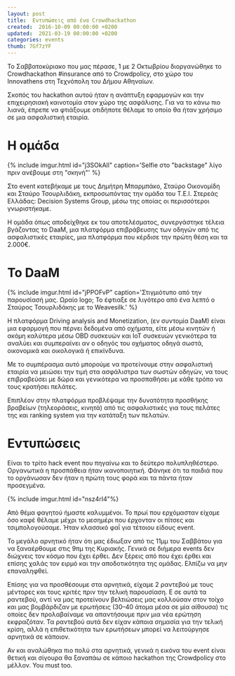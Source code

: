 ```yaml
---
layout: post
title:  Εντυπώσεις από ένα Crowdhackathon
created:  2016-10-09 00:00:00 +0200
updated:  2021-03-19 00:00:00 +0200
categories: events
thumb: 7Gf7zYF
---
```

Το Σαββατοκύριακο που μας πέρασε, 1 με 2 Οκτωβρίου διοργανώθηκε το
Crowdhackathon #insurance από το Crowdpolicy, στο χώρο του Innovathens στη
Τεχνόπολη του Δήμου Αθηναίων.

Σκοπός του hackathon αυτού ήταν η ανάπτυξη εφαρμογών και την επιχειρησιακή 
καινοτομία στον χώρο της ασφάλισης. Για να το κάνω πιο λιανά, έπρεπε να
φτιάξουμε οτιδήποτε θέλαμε το οποίο θα ήταν χρήσιμο σε μια ασφαλιστική εταιρία.

# Η ομάδα

{% include imgur.html id="j3SOkAll" caption='Selfie στο "backstage" λίγο πριν ανέβουμε στη "σκηνή"' %}

Στο event κατεβήκαμε με τους Δημήτρη Μπαρμπάκο, Σταύρο Οικονομίδη και Σταύρο
Τσουρλιδάκη, εκπροσωπόντας την ομάδα του Τ.Ε.Ι. Στερεάς Ελλάδας: Decision
Systems Group, μέσω της οποίας οι περισσότεροι γνωριστήκαμε.

Η ομάδα όπως αποδείχθηκε εκ του αποτελέσματος, συνεργάστηκε τέλεια βγάζοντας το
DaaM, μια πλατφόρμα επιβράβευσης των οδηγών από τις ασφαλιστικές εταιρίες,
μια πλατφόρμα που κέρδισε την πρώτη θέση και τα 2.000€.

# Το DaaM

{% include imgur.html id="jPPOFvP" caption='Στιγμιότυπο από την παρουσίασή μας. Ωραίο logo; Το έφτιαξε σε λιγότερο από ένα λεπτό ο Σταύρος Τσουρλιδάκης με το Weavesilk.' %}

Η πλατφόρμα Driving analysis and Monetization, (εν συντομία DaaM) είναι μια
εφαρμογή που πέρνει δεδομένα από οχήματα, είτε μέσω κινητών ή ακόμη καλύτερα
μέσω OBD συσκευών και IoT συσκευών γενικότερα τα αναλύει και συμπεραίνει αν ο
οδηγός του οχήματος οδηγά σωστά, οικονομικά και οικολογικά ή επικίνδυνα.

Με το συμπέρασμα αυτό μπορούμε να προτείνουμε στην ασφαλιστική εταιρία να
μειώσει την τιμή στα ασφάλιστρα των σωστών οδηγών, να τους επιβραβεύσει με
δώρα και γενικότερα να προσπαθήσει με κάθε τρόπο να τους κρατήσει πελάτες.

Επιπλέον στην πλατφόρμα προβλέψαμε την δυνατότητα προσθήκης βραβείων
(τηλεοράσεις, κινητά) από τις ασφαλιστικές για τους πελάτες της και ranking
system για την κατάταξη των πελατών.

# Εντυπώσεις

Είναι το τρίτο hack event που πηγαίνω και το δεύτερο πολυπληθέστερο. Οργανωτικά
η προσπάθεια ήταν ικανοποιητική. Φάνηκε ότι τα παιδιά που το οργάνωσαν δεν ήταν
η πρώτη τους φορά και τα πάντα ήταν προσεγμένα.

{% include imgur.html id="nsz4rI4"%}

Από θέμα φαγητού ήμαστε καλυμμένοι. Το πρωί που ερχόμασταν είχαμε όσο καφέ
θέλαμε μέχρι το μεσημέρι που έρχονταν οι πίτσες και τσιμπολογούσαμε. Ήταν
κλασσικό φαΐ για τέτοιου είδους event.

Το μεγάλο αρνητικό ήταν ότι μας έδιωξαν από τις 11μμ του Σαββάτου για να 
ξαναέρθουμε στις 9πμ της Κυριακής. Γενικά σε διήμερα events δεν διώχνεις τον 
κόσμο που έχει έρθει. Δεν ξέρεις από που έχει έρθει και επίσης χαλάς τον ειρμό
και την αποδοτικότητα της ομάδας. Ελπίζω να μην επαναληφθεί.

Επίσης για να προσθέσουμε στα αρνητικά, είχαμε 2 ραντεβού με τους μέντορες και
τους κριτές πριν την τελική παρουσίαση. Ε σε αυτά τα ραντεβού, αντί να μας
προτείνουν βελτιώσεις μας κολλούσαν στον τοίχο και μας βομβάρδιζαν με ερωτήσεις
(30–40 άτομα μέσα σε μία αίθουσα) τις οποίες δεν προλαβαίναμε να απαντήσουμε
πριν μια νέα ερώτηση εκφραζόταν. Τα ραντεβού αυτά δεν είχαν κάποια σημασία για
την τελική κρίση, αλλά η επιθετικότητα των ερωτήσεων μπορεί να λειτούργησε
αρνητικά σε κάποιον.

Αν και αναλώθηκα πιο πολύ στα αρνητικά, γενικά η εικόνα του event είναι θετική
και σίγουρα θα ξαναπάω σε κάποιο hackathon της Crowdpolicy στο μέλλον. You must
too.